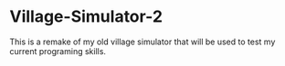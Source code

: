 # Village-Simulator-2
This is a remake of my old village simulator that will be used to test my current programing skills.

